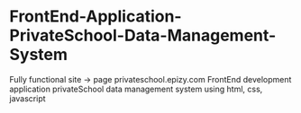 # FrontEnd-Application-PrivateSchool-Data-Management-System
Fully functional site -> page privateschool.epizy.com
FrontEnd development application privateSchool data management system using html, css, javascript
